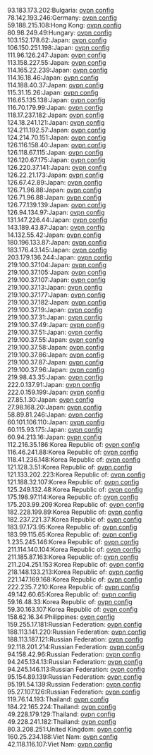 93.183.173.202:Bulgaria: [ovpn config](vpn/93_183_173_202.ovpn)  
78.142.193.246:Germany: [ovpn config](vpn/78_142_193_246.ovpn)  
59.188.215.108:Hong Kong: [ovpn config](vpn/59_188_215_108.ovpn)  
80.98.249.49:Hungary: [ovpn config](vpn/80_98_249_49.ovpn)  
103.152.178.62:Japan: [ovpn config](vpn/103_152_178_62.ovpn)  
106.150.251.198:Japan: [ovpn config](vpn/106_150_251_198.ovpn)  
111.96.126.247:Japan: [ovpn config](vpn/111_96_126_247.ovpn)  
113.158.227.55:Japan: [ovpn config](vpn/113_158_227_55.ovpn)  
114.165.22.239:Japan: [ovpn config](vpn/114_165_22_239.ovpn)  
114.16.18.46:Japan: [ovpn config](vpn/114_16_18_46.ovpn)  
114.188.40.37:Japan: [ovpn config](vpn/114_188_40_37.ovpn)  
115.31.15.26:Japan: [ovpn config](vpn/115_31_15_26.ovpn)  
116.65.135.138:Japan: [ovpn config](vpn/116_65_135_138.ovpn)  
116.70.179.99:Japan: [ovpn config](vpn/116_70_179_99.ovpn)  
118.17.237.182:Japan: [ovpn config](vpn/118_17_237_182.ovpn)  
124.18.241.121:Japan: [ovpn config](vpn/124_18_241_121.ovpn)  
124.211.192.57:Japan: [ovpn config](vpn/124_211_192_57.ovpn)  
124.214.70.151:Japan: [ovpn config](vpn/124_214_70_151.ovpn)  
126.116.158.40:Japan: [ovpn config](vpn/126_116_158_40.ovpn)  
126.118.67.115:Japan: [ovpn config](vpn/126_118_67_115.ovpn)  
126.120.67.175:Japan: [ovpn config](vpn/126_120_67_175.ovpn)  
126.220.37.141:Japan: [ovpn config](vpn/126_220_37_141.ovpn)  
126.22.21.173:Japan: [ovpn config](vpn/126_22_21_173.ovpn)  
126.67.42.89:Japan: [ovpn config](vpn/126_67_42_89.ovpn)  
126.71.96.88:Japan: [ovpn config](vpn/126_71_96_88.ovpn)  
126.71.96.88:Japan: [ovpn config](vpn/126_71_96_88.ovpn)  
126.77.139.139:Japan: [ovpn config](vpn/126_77_139_139.ovpn)  
126.94.134.97:Japan: [ovpn config](vpn/126_94_134_97.ovpn)  
131.147.226.44:Japan: [ovpn config](vpn/131_147_226_44.ovpn)  
143.189.43.87:Japan: [ovpn config](vpn/143_189_43_87.ovpn)  
14.132.55.42:Japan: [ovpn config](vpn/14_132_55_42.ovpn)  
180.196.133.87:Japan: [ovpn config](vpn/180_196_133_87.ovpn)  
183.176.43.145:Japan: [ovpn config](vpn/183_176_43_145.ovpn)  
203.179.136.244:Japan: [ovpn config](vpn/203_179_136_244.ovpn)  
219.100.37.104:Japan: [ovpn config](vpn/219_100_37_104.ovpn)  
219.100.37.105:Japan: [ovpn config](vpn/219_100_37_105.ovpn)  
219.100.37.107:Japan: [ovpn config](vpn/219_100_37_107.ovpn)  
219.100.37.13:Japan: [ovpn config](vpn/219_100_37_13.ovpn)  
219.100.37.177:Japan: [ovpn config](vpn/219_100_37_177.ovpn)  
219.100.37.182:Japan: [ovpn config](vpn/219_100_37_182.ovpn)  
219.100.37.19:Japan: [ovpn config](vpn/219_100_37_19.ovpn)  
219.100.37.31:Japan: [ovpn config](vpn/219_100_37_31.ovpn)  
219.100.37.49:Japan: [ovpn config](vpn/219_100_37_49.ovpn)  
219.100.37.51:Japan: [ovpn config](vpn/219_100_37_51.ovpn)  
219.100.37.55:Japan: [ovpn config](vpn/219_100_37_55.ovpn)  
219.100.37.58:Japan: [ovpn config](vpn/219_100_37_58.ovpn)  
219.100.37.86:Japan: [ovpn config](vpn/219_100_37_86.ovpn)  
219.100.37.87:Japan: [ovpn config](vpn/219_100_37_87.ovpn)  
219.100.37.96:Japan: [ovpn config](vpn/219_100_37_96.ovpn)  
219.98.43.35:Japan: [ovpn config](vpn/219_98_43_35.ovpn)  
222.0.137.91:Japan: [ovpn config](vpn/222_0_137_91.ovpn)  
222.0.159.199:Japan: [ovpn config](vpn/222_0_159_199.ovpn)  
27.85.1.30:Japan: [ovpn config](vpn/27_85_1_30.ovpn)  
27.98.168.20:Japan: [ovpn config](vpn/27_98_168_20.ovpn)  
58.89.81.246:Japan: [ovpn config](vpn/58_89_81_246.ovpn)  
60.101.106.110:Japan: [ovpn config](vpn/60_101_106_110.ovpn)  
60.115.93.175:Japan: [ovpn config](vpn/60_115_93_175.ovpn)  
60.94.213.16:Japan: [ovpn config](vpn/60_94_213_16.ovpn)  
112.216.35.186:Korea Republic of: [ovpn config](vpn/112_216_35_186.ovpn)  
116.46.241.88:Korea Republic of: [ovpn config](vpn/116_46_241_88.ovpn)  
118.41.236.148:Korea Republic of: [ovpn config](vpn/118_41_236_148.ovpn)  
121.128.3.51:Korea Republic of: [ovpn config](vpn/121_128_3_51.ovpn)  
121.133.202.223:Korea Republic of: [ovpn config](vpn/121_133_202_223.ovpn)  
121.188.32.107:Korea Republic of: [ovpn config](vpn/121_188_32_107.ovpn)  
125.249.132.48:Korea Republic of: [ovpn config](vpn/125_249_132_48.ovpn)  
175.198.97.114:Korea Republic of: [ovpn config](vpn/175_198_97_114.ovpn)  
175.203.99.209:Korea Republic of: [ovpn config](vpn/175_203_99_209.ovpn)  
182.228.199.89:Korea Republic of: [ovpn config](vpn/182_228_199_89.ovpn)  
182.237.221.37:Korea Republic of: [ovpn config](vpn/182_237_221_37.ovpn)  
183.97.173.95:Korea Republic of: [ovpn config](vpn/183_97_173_95.ovpn)  
183.99.115.65:Korea Republic of: [ovpn config](vpn/183_99_115_65.ovpn)  
1.235.245.146:Korea Republic of: [ovpn config](vpn/1_235_245_146.ovpn)  
211.114.140.104:Korea Republic of: [ovpn config](vpn/211_114_140_104.ovpn)  
211.185.87.163:Korea Republic of: [ovpn config](vpn/211_185_87_163.ovpn)  
211.204.251.153:Korea Republic of: [ovpn config](vpn/211_204_251_153.ovpn)  
218.148.133.213:Korea Republic of: [ovpn config](vpn/218_148_133_213.ovpn)  
221.147.169.168:Korea Republic of: [ovpn config](vpn/221_147_169_168.ovpn)  
222.235.7.210:Korea Republic of: [ovpn config](vpn/222_235_7_210.ovpn)  
49.142.60.65:Korea Republic of: [ovpn config](vpn/49_142_60_65.ovpn)  
59.16.48.33:Korea Republic of: [ovpn config](vpn/59_16_48_33.ovpn)  
59.30.163.107:Korea Republic of: [ovpn config](vpn/59_30_163_107.ovpn)  
158.62.16.34:Philippines: [ovpn config](vpn/158_62_16_34.ovpn)  
159.255.17.181:Russian Federation: [ovpn config](vpn/159_255_17_181.ovpn)  
188.113.141.220:Russian Federation: [ovpn config](vpn/188_113_141_220.ovpn)  
188.113.187.121:Russian Federation: [ovpn config](vpn/188_113_187_121.ovpn)  
92.118.201.214:Russian Federation: [ovpn config](vpn/92_118_201_214.ovpn)  
94.158.42.96:Russian Federation: [ovpn config](vpn/94_158_42_96.ovpn)  
94.245.134.13:Russian Federation: [ovpn config](vpn/94_245_134_13.ovpn)  
94.245.146.113:Russian Federation: [ovpn config](vpn/94_245_146_113.ovpn)  
95.154.89.139:Russian Federation: [ovpn config](vpn/95_154_89_139.ovpn)  
95.191.54.139:Russian Federation: [ovpn config](vpn/95_191_54_139.ovpn)  
95.27.107.126:Russian Federation: [ovpn config](vpn/95_27_107_126.ovpn)  
119.76.14.193:Thailand: [ovpn config](vpn/119_76_14_193.ovpn)  
184.22.165.224:Thailand: [ovpn config](vpn/184_22_165_224.ovpn)  
49.228.179.129:Thailand: [ovpn config](vpn/49_228_179_129.ovpn)  
49.228.241.182:Thailand: [ovpn config](vpn/49_228_241_182.ovpn)  
80.3.208.251:United Kingdom: [ovpn config](vpn/80_3_208_251.ovpn)  
160.25.234.188:Viet Nam: [ovpn config](vpn/160_25_234_188.ovpn)  
42.118.116.107:Viet Nam: [ovpn config](vpn/42_118_116_107.ovpn)  
